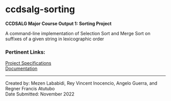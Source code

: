 # ccdsalg-sorting
**CCDSALG Major Course Output 1: Sorting Project**

A command-line implementation of Selection Sort and Merge Sort on suffixes of a given string in lexicographic order

### Pertinent Links:
[Project Specifications](https://angeloguerra.notion.site/Sorting-Project-e54a1d274b74472b84e7b0970ad635b0)<br>
[Documentation](https://docs.google.com/document/d/10RqqiuO9BwfS0btpVn3fgFL-GgwlDbFMjWc7NjUBaro/edit?usp=sharing)

---

Created by: Mezen Lababidi, Rey Vincent Inocencio, Angelo Guerra, and Regner Francis Atutubo<br>
Date Submitted: November 2022
